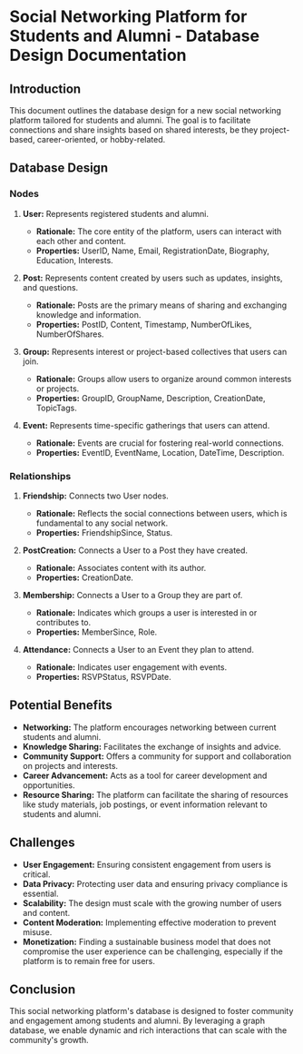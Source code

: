 # Social Networking Platform for Students and Alumni - Database Design Documentation

## Introduction

This document outlines the database design for a new social networking platform tailored for students and alumni. The goal is to facilitate connections and share insights based on shared interests, be they project-based, career-oriented, or hobby-related.

## Database Design

### Nodes

1. **User:** Represents registered students and alumni.
   - **Rationale:** The core entity of the platform, users can interact with each other and content.
   - **Properties:** UserID, Name, Email, RegistrationDate, Biography, Education, Interests.

2. **Post:** Represents content created by users such as updates, insights, and questions.
   - **Rationale:** Posts are the primary means of sharing and exchanging knowledge and information.
   - **Properties:** PostID, Content, Timestamp, NumberOfLikes, NumberOfShares.

3. **Group:** Represents interest or project-based collectives that users can join.
   - **Rationale:** Groups allow users to organize around common interests or projects.
   - **Properties:** GroupID, GroupName, Description, CreationDate, TopicTags.

4. **Event:** Represents time-specific gatherings that users can attend.
   - **Rationale:** Events are crucial for fostering real-world connections.
   - **Properties:** EventID, EventName, Location, DateTime, Description.

### Relationships

1. **Friendship:** Connects two User nodes.
   - **Rationale:** Reflects the social connections between users, which is fundamental to any social network.
   - **Properties:** FriendshipSince, Status.

2. **PostCreation:** Connects a User to a Post they have created.
   - **Rationale:** Associates content with its author.
   - **Properties:** CreationDate.

3. **Membership:** Connects a User to a Group they are part of.
   - **Rationale:** Indicates which groups a user is interested in or contributes to.
   - **Properties:** MemberSince, Role.

4. **Attendance:** Connects a User to an Event they plan to attend.
   - **Rationale:** Indicates user engagement with events.
   - **Properties:** RSVPStatus, RSVPDate.

## Potential Benefits

- **Networking:** The platform encourages networking between current students and alumni.
- **Knowledge Sharing:** Facilitates the exchange of insights and advice.
- **Community Support:** Offers a community for support and collaboration on projects and interests.
- **Career Advancement:** Acts as a tool for career development and opportunities.
- **Resource Sharing:** The platform can facilitate the sharing of resources like study materials, job postings, or event information relevant to students and alumni.

## Challenges

- **User Engagement:** Ensuring consistent engagement from users is critical.
- **Data Privacy:** Protecting user data and ensuring privacy compliance is essential.
- **Scalability:** The design must scale with the growing number of users and content.
- **Content Moderation:** Implementing effective moderation to prevent misuse.
- **Monetization:** Finding a sustainable business model that does not compromise the user experience can be challenging, especially if the platform is to remain free for users.


## Conclusion

This social networking platform's database is designed to foster community and engagement among students and alumni. By leveraging a graph database, we enable dynamic and rich interactions that can scale with the community's growth.
